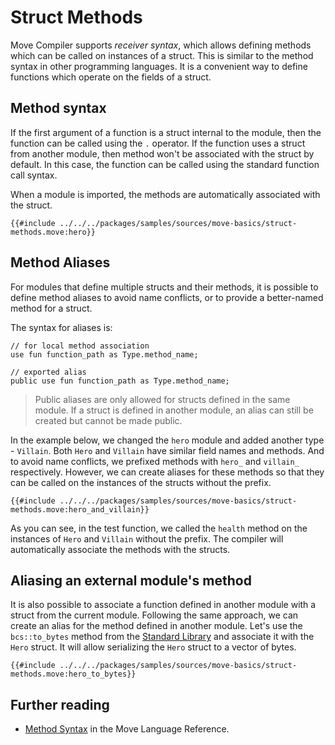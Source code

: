 # Struct Methods

Move Compiler supports _receiver syntax_, which allows defining methods which can be called on
instances of a struct. This is similar to the method syntax in other programming languages. It is a
convenient way to define functions which operate on the fields of a struct.

## Method syntax

If the first argument of a function is a struct internal to the module, then the function can be
called using the `.` operator. If the function uses a struct from another module, then method won't
be associated with the struct by default. In this case, the function can be called using the
standard function call syntax.

When a module is imported, the methods are automatically associated with the struct.

```move
{{#include ../../../packages/samples/sources/move-basics/struct-methods.move:hero}}
```

## Method Aliases

For modules that define multiple structs and their methods, it is possible to define method aliases
to avoid name conflicts, or to provide a better-named method for a struct.

The syntax for aliases is:

```move
// for local method association
use fun function_path as Type.method_name;

// exported alias
public use fun function_path as Type.method_name;
```

> Public aliases are only allowed for structs defined in the same module. If a struct is defined in
> another module, an alias can still be created but cannot be made public.

In the example below, we changed the `hero` module and added another type - `Villain`. Both `Hero`
and `Villain` have similar field names and methods. And to avoid name conflicts, we prefixed methods
with `hero_` and `villain_` respectively. However, we can create aliases for these methods so that
they can be called on the instances of the structs without the prefix.

```move
{{#include ../../../packages/samples/sources/move-basics/struct-methods.move:hero_and_villain}}
```

As you can see, in the test function, we called the `health` method on the instances of `Hero` and
`Villain` without the prefix. The compiler will automatically associate the methods with the
structs.

## Aliasing an external module's method

It is also possible to associate a function defined in another module with a struct from the current
module. Following the same approach, we can create an alias for the method defined in another
module. Let's use the `bcs::to_bytes` method from the [Standard Library](./standard-library.md) and
associate it with the `Hero` struct. It will allow serializing the `Hero` struct to a vector of
bytes.

```move
{{#include ../../../packages/samples/sources/move-basics/struct-methods.move:hero_to_bytes}}
```

## Further reading

- [Method Syntax](/reference/method-syntax.html) in the Move Language Reference.
